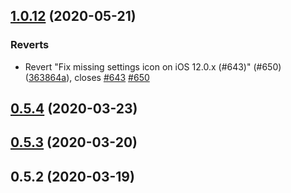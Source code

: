 ## [1.0.12](https://github.com/Avicena-Governanca-Inteligente/covid-safe-paths/compare/v0.5.4...1.0.12) (2020-05-21)


### Reverts

* Revert "Fix missing settings icon on iOS 12.0.x (#643)" (#650) ([363864a](https://github.com/Avicena-Governanca-Inteligente/covid-safe-paths/commit/363864a196c38a727a17b0a892648e7883794757)), closes [#643](https://github.com/Avicena-Governanca-Inteligente/covid-safe-paths/issues/643) [#650](https://github.com/Avicena-Governanca-Inteligente/covid-safe-paths/issues/650)



## [0.5.4](https://github.com/Avicena-Governanca-Inteligente/covid-safe-paths/compare/v0.5.3...v0.5.4) (2020-03-23)



## [0.5.3](https://github.com/Avicena-Governanca-Inteligente/covid-safe-paths/compare/v0.5.2...v0.5.3) (2020-03-20)



## 0.5.2 (2020-03-19)



